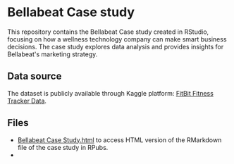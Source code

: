 # Bellabeat Case study

This repository contains the Bellabeat Case study created in RStudio, focusing on how a wellness technology company can make smart business decisions. The case study explores data analysis and provides insights for Bellabeat's marketing strategy.

## Data source

The dataset is publicly available through Kaggle platform: [FitBit Fitness Tracker Data](https://www.kaggle.com/datasets/arashnic/fitbit).

## Files

- [Bellabeat Case Study.html](https://rpubs.com/Alexander_Kalita/1041951) to access HTML version of the RMarkdown file of the case study in RPubs.
- 


